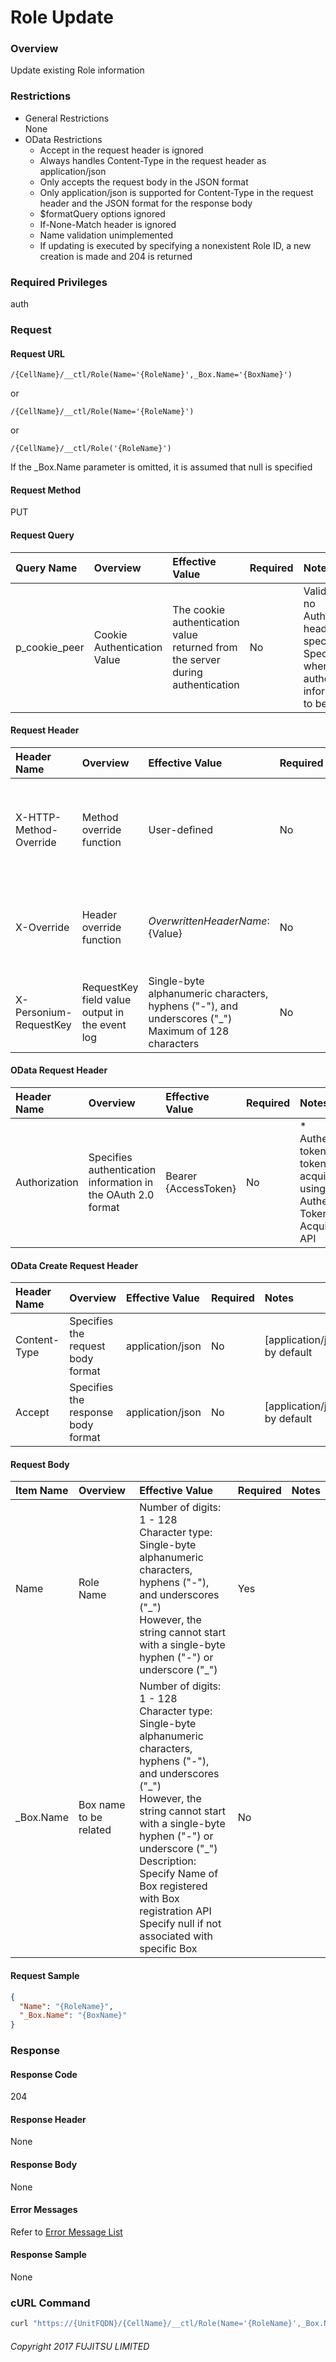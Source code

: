# Role Update

### Overview

Update existing Role information

### Restrictions

* General Restrictions  
    None
* OData Restrictions
    * Accept in the request header is ignored
    * Always handles Content-Type in the request header as application/json
    * Only accepts the request body in the JSON format
    * Only application/json is supported for Content-Type in the request header and the JSON format for the response body
    * $formatQuery options ignored
    * If-None-Match header is ignored
    * Name validation unimplemented
    * If updating is executed by specifying a nonexistent Role ID, a new creation is made and 204 is returned

### Required Privileges

auth


### Request

#### Request URL

```
/{CellName}/__ctl/Role(Name='{RoleName}',_Box.Name='{BoxName}')
```

or

```
/{CellName}/__ctl/Role(Name='{RoleName}')
```

or

```
/{CellName}/__ctl/Role('{RoleName}')
```

If the \_Box.Name parameter is omitted, it is assumed that null is specified

#### Request Method

PUT

#### Request Query

|Query Name|Overview|Effective Value|Required|Notes|
|:--|:--|:--|:--|:--|
|p_cookie_peer|Cookie Authentication Value|The cookie authentication value returned from the server during authentication|No|Valid only if no Authorization header specified<br>Specify this when cookie authentication information is to be used|

#### Request Header

|Header Name|Overview|Effective Value|Required|Notes|
|:--|:--|:--|:--|:--|
|X-HTTP-Method-Override|Method override function|User-defined|No|If you specify this value when requesting with the POST method, the specified value will be used as a method.|
|X-Override|Header override function|${OverwrittenHeaderName}:${Value}|No|Overwrite normal HTTP header value. To overwrite multiple headers, specify multiple X-Override headers.|
|X-Personium-RequestKey|RequestKey field value output in the event log|Single-byte alphanumeric characters, hyphens ("-"), and underscores ("_")<br>Maximum of 128 characters|No|PCS-${UNIXtime} by default|

#### OData Request Header

|Header Name|Overview|Effective Value|Required|Notes|
|:--|:--|:--|:--|:--|
|Authorization|Specifies authentication information in the OAuth 2.0 format|Bearer {AccessToken}|No|* Authentication tokens are the tokens acquired using the Authentication Token Acquisition API|

#### OData Create Request Header

|Header Name|Overview|Effective Value|Required|Notes|
|:--|:--|:--|:--|:--|
|Content-Type|Specifies the request body format|application/json|No|[application/json] by default|
|Accept|Specifies the response body format|application/json|No|[application/json] by default|

#### Request Body

|Item Name|Overview|Effective Value|Required|Notes|
|:--|:--|:--|:--|:--|
|Name|Role Name|Number of digits: 1 - 128<br>Character type: Single-byte alphanumeric characters, hyphens ("-"), and underscores ("\_")<br>However, the string cannot start with a single-byte hyphen ("-") or underscore ("\_")|Yes||
|_Box.Name|Box name to be related|Number of digits: 1 - 128<br>Character type: Single-byte alphanumeric characters, hyphens ("-"), and underscores ("\_")<br>However, the string cannot start with a single-byte hyphen ("-") or underscore ("\_")<br>Description: Specify Name of Box registered with Box registration API <br>Specify null if not associated with specific Box|No||

#### Request Sample

```JSON
{
  "Name": "{RoleName}",
  "_Box.Name": "{BoxName}"
}
```


### Response

#### Response Code

204

#### Response Header

None

#### Response Body

None

#### Error Messages

Refer to [Error Message List](004_Error_Messages.html)

#### Response Sample

None


### cURL Command

```sh
curl "https://{UnitFQDN}/{CellName}/__ctl/Role(Name='{RoleName}',_Box.Name='{BoxName}')" -X PUT -i -H 'If-Match: *' -H 'Authorization: Bearer {AccessToken}' -H 'Accept: application/json' -d '{"Name":"{RoleName}","_Box.Name":"{BoxName}"}'
```


###### Copyright 2017 FUJITSU LIMITED
